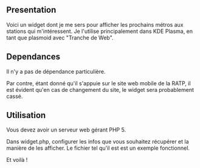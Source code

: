 ## Presentation

Voici un widget dont je me sers pour afficher les prochains métros aux stations qui m'intéressent. Je l'utilise principalement dans KDE Plasma, en tant que plasmoid avec "Tranche de Web".

## Dependances

Il n'y a pas de dépendance particulière.

Par contre, étant donné qu'il s'appuie sur le site web mobile de la RATP, il est évident qu'en cas de changement du site, le widget sera probablement cassé.

## Utilisation

Vous devez avoir un serveur web gérant PHP 5. 

Dans widget.php, configurer les infos que vous souhaitez récupérer et la manière de les afficher. Le fichier tel qu'il est est un exemple fonctionnel.

Et voilà !